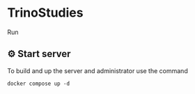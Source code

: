 # TrinoStudies

Run

## ⚙️ Start server

To build and up the server and administrator use the command

```base
docker compose up -d
```
